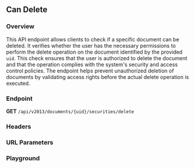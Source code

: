 ## Can Delete

### Overview

This API endpoint allows clients to check if a specific document can be deleted. It verifies whether the user has the necessary permissions to perform the delete operation on the document identified by the provided `uid`. This check ensures that the user is authorized to delete the document and that the operation complies with the system's security and access control policies. The endpoint helps prevent unauthorized deletion of documents by validating access rights before the actual delete operation is executed.

### Endpoint
**GET** `/api/v2013/documents/{uid}/securities/delete`

### Headers
<!--@include: @/../components/common/header/authorization-realm.md-->

### URL Parameters
<!--@include: @/../components/common/url/uid.md-->

### Playground

<SwaggerUI :swaggerSpecs="swaggerDeleteSpecs" />